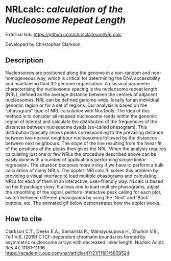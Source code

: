 # NRLcalc: *calculation of the Nucleosome Repeat Length*


External link: https://github.com/chrisclarkson/NRLcalc

Developed by Christopher Clarkson

## Description

Nucleosomes are positioned along the genome in a non-random and non-homogeneous way, which is critical for determining the DNA accessibility and maintaining fluid 3D genome organisation. A classical parameter characterising the nucleosome spacing is the nucleosome repeat length (NRL), defined as the average distance between the centres of adjacent nucleosomes. NRL can be defined genome-wide, locally for an individual genomic region or for a set of regions. Our analysis is based on the “phasogram” type of NRL calculation with NucTools. The idea of this method is to consider all mapped nucleosome reads within the genomic region of interest and calculate the distribution of the frequencies of the distances between nucleosome dyads (so-called phasogram). This distribution typically shows peaks corresponding to the prevailing distance between two nearest neighbour nucleosomes followed by the distances between next neighbours. The slope of the line resulting from the linear fit of the positions of the peaks then gives the NRL. When the analysis requires calculating just one or few NRLs the procedure described above can be easily done with a number of applications performing simple linear regression. The situation becomes more tricky if we have to perform a bulk calculation of many NRLs. The applet 'NRLcalc.R' solves this problem by providing a visual interface to load multiple phasograms and calculating NRLs for each of them in an interactive, user-friendly way. NLcalc is based on the R package shiny. It allows one to load multiple phasograms, adjust the smoothing of the signal, perform interactive peak calling for each plot, switch between different phasograms by using the 'Next' and 'Back' buttons, etc. The animated gif below demonstrates how the applet works.
## How to cite
Clarkson C.T., Deeks E.A., Samarista R., Mamayusupova H., Zhurkin V.B., Teif V.B. (2019) CTCF-dependent chromatin boundaries formed by asymmetric nucleosome arrays with decreased linker length. Nucleic Acids Res 47, 11181-11196. https://academic.oup.com/nar/article/47/21/11181/5609524
